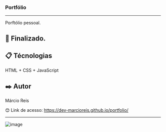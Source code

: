### Portfólio

---

Porftólio pessoal.

## 🚀 Finalizado.

## 📋 Técnologias
HTML + CSS + JavaScript

## ✒️ Autor
Márcio Reis

😊 Link de acesso: https://dev-marcioreis.github.io/portfolio/

---
![image](https://user-images.githubusercontent.com/122680054/220144719-06e3371e-3b85-4ba1-ab5d-43527191201b.png)

